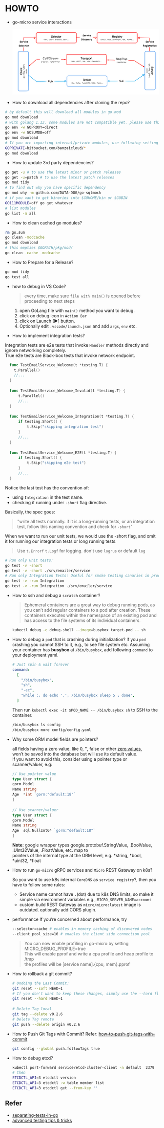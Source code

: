 # HOWTO

- go-micro service interactions

  ![Image of micro-interactions](images/micro-interactions.png)

- How to download all dependencies after cloning the repo?

```bash
# by default this will download all modules in go.mod
go mod download
# with golang 1.13, some modules are not compatible yet. please use this as temp solution.
go env -w GOPROXY=direct
go env -w GOSUMDB=off
go mod download
# If you are importing internal/private modules, use following setting with `go mod download`
GOPRIVATE=bitbucket.com/banzaicloud/*
go mod download
```

- How to update 3rd party dependencies?

```bash
go get -u # to use the latest minor or patch releases
go get -u=patch # to use the latest patch releases
go mod tidy
# to find out why you have specific dependency
go mod why -m github.com/DATA-DOG/go-sqlmock
# if you want to get binaries into $GOHOME/bin or $GOBIN
GO111MODULE=off go get whatever
# list modules
go list -m all
```

- How to clean cached go modules?

```bash
rm go.sum
go clean -modcache
go mod download
# this empties $GOPATH/pkg/mod/
go clean -cache -modcache
```

- How to Prepare for a Release?

```bash
go mod tidy
go test all
```

- how to debug in VS Code?

  > every time, make sure `file with main()` is opened before proceeding to next steps

  1. open GoLang file with `main()` method you want to debug.
  2. click on debug icon in `Action Bar`
  3. click on Launch [▶] button.
  4. Optionally edit `.vscode/launch.json` and add `args`, `env` etc.

- How to implement integration tests?

Integration tests are e2e tests that invoke `Handler` methods directly and ignore networking completely.<br/>
True e2e tests are Black-box tests that invoke network endpoint.

```go
  func TestEmailService_Welcome(t *testing.T) {
    t.Parallel()
    //...
  }

  func TestEmailService_Welcome_Invalid(t *testing.T) {
      t.Parallel()
      //...
  }

  func TestEmailService_Welcome_Integration(t *testing.T) {
      if testing.Short() {
          t.Skip("skipping integration test")
      }
      //...
  }

  func TestEmailService_Welcome_E2E(t *testing.T) {
      if testing.Short() {
          t.Skip("skipping e2e test")
      }
      //...
  }
```

Notice the last test has the convention of:

- using `Integration` in the test name.
- checking if running under `-short` flag directive.

Basically, the spec goes:

> "write all tests normally. if it is a long-running tests, or an integration test, follow this naming convention and check for `-short`"

When we want to run our unit tests, we would use the -short flag, and omit it for running our integration tests or long running tests.

> Use `t.Errorf` `t.Logf` for logging. don't use `logrus` or default `log`

```bash
# Run only Unit tests:
go test -v -short
go test -v -short ./srv/emailer/service
# Run only Integration Tests: Useful for smoke testing canaries in production.
go test -v -run Integration
go test -v -run Integration ./srv/emailer/service
```

- How to ssh and debug a `scratch` container?

  > Ephemeral containers are a great way to debug running pods, as you can’t add regular containers to a pod after creation.
  > These containers executes within the namespace of an existing pod and has access to the file systems of its individual containers.

  ```bash
  kubectl debug -c debug-shell --image=busybox target-pod -- sh
  ```

- How to debug a `pod` that is crashing during initialization?
  If you `pod` crashing you cannot SSH to it, e.g., to see file system etc.
  Assuming your container has **busybox** at `/bin/busybox`, add following `command` to your deployment yaml.

  ```yaml
  # Just spin & wait forever
  command:
    [
      "/bin/busybox",
      "sh",
      "-ec",
      "while :; do echo '.'; /bin/busybox sleep 5 ; done",
    ]
  ```

  Then run `kubectl exec -it $POD_NAME -- /bin/busybox sh` to SSH to the container.

  ```bash
  /bin/busybox ls config
  /bin/busybox more config/config.yaml
  ```

- Why some ORM model fields are pointers?

  all fields having a zero value, like 0, '', false or other [zero values](https://tour.golang.org/basics/12), <br/>
  won’t be saved into the database but will use its default value.<br/>
  If you want to avoid this, consider using a pointer type or scanner/valuer, e.g:

  ```go
  // Use pointer value
  type User struct {
  gorm.Model
  Name string
  Age  *int `gorm:"default:18"`
  }

  // Use scanner/valuer
  type User struct {
  gorm.Model
  Name string
  Age  sql.NullInt64 `gorm:"default:18"`
  }
  ```

  **Note:** google wrapper types google.protobuf.StringValue, .BoolValue, .UInt32Value, .FloatValue, etc. map to <br/>
  pointers of the internal type at the ORM level, e.g. *string, *bool, *uint32, *float <br/>

- How to run `go-micro` gRPC services and `Micro` REST Gateway on k8s?

  So you want to use k8s internal `CoreDNS` as `service registry`?, then you have to follow some rules:

  - Service name cannot have `.`(dot) due to k8s DNS limits, so make it simple via environment variables e.g., `MICRO_SERVER_NAME=account`
  - custom build REST Gateway as `micro/micro:latest` image is outdated. optionally add CORS plugin.

- performance
  If you’re concerned about performance, try

  ```bash
  --selector=cache # enables in memory caching of discovered nodes
  --client_pool_size=10 # enables the client side connection pool
  ```

  > You can now enable profiling in go-micro by setting MICRO_DEBUG_PROFILE=true<br/>
  > This will enable pprof and write a cpu profile and heap profile to /tmp<br/>
  > the profiles will be [service name].{cpu, mem}.pprof

- How to rollback a git commit?

  ```bash
  # Undoing the Last Commit:
  git reset --soft HEAD~1
  # If you don't want to keep these changes, simply use the --hard flag.
  git reset --hard HEAD~1

  # Delete Tag local
  git tag --delete v0.2.6
  # Delete Tag remote
  git push --delete origin v0.2.6
  ```

- How to Push Git Tags with Commit?
  Refer: [how-to-push-git-tags-with-commit](https://blog.ssanj.net/posts/2018-10-30-how-to-push-git-tags-with-commit.html)

  ```bash
  git config --global push.followTags true
  ```
  
- How to debug etcd?

  ```bash
  kubectl port-forward service/etcd-cluster-client -n default  2379
  # then
  ETCDCTL_API=3 etcdctl version
  ETCDCTL_API=3 etcdctl -w table member list
  ETCDCTL_API=3 etcdctl get --from-key ''
  ```

## Refer

- [separating-tests-in-go](https://filipnikolovski.com/separating-tests-in-go/)
- [advanced testing tips & tricks](https://medium.com/@povilasve/go-advanced-tips-tricks-a872503ac859)
